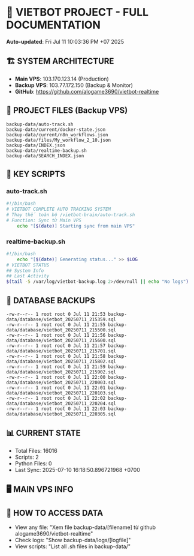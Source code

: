 # 🤖 VIETBOT PROJECT - FULL DOCUMENTATION
**Auto-updated**: Fri Jul 11 10:03:36 PM +07 2025

## 🏗️ SYSTEM ARCHITECTURE
- **Main VPS**: 103.170.123.14 (Production)
- **Backup VPS**: 103.77.172.150 (Backup & Monitor)
- **GitHub**: https://github.com/alogame3690/vietbot-realtime

## 📁 PROJECT FILES (Backup VPS)
```
backup-data/auto-track.sh
backup-data/current/docker-state.json
backup-data/current/n8n_workflows.json
backup-data/files/My_workflow_2_10.json
backup-data/INDEX.json
backup-data/realtime-backup.sh
backup-data/SEARCH_INDEX.json
```

## 🔧 KEY SCRIPTS
### auto-track.sh
```bash
#!/bin/bash
# VIETBOT COMPLETE AUTO TRACKING SYSTEM
# Thay thế toàn bộ /vietbot-brain/auto-track.sh
# Function: Sync từ Main VPS
    echo "[$(date)] Starting sync from main VPS"
```
### realtime-backup.sh
```bash
#!/bin/bash
    echo "[$(date)] Generating status..." >> $LOG
# VIETBOT STATUS
## System Info
## Last Activity
$(tail -5 /var/log/vietbot-backup.log 2>/dev/null || echo "No logs")
```

## 💾 DATABASE BACKUPS
```
-rw-r--r-- 1 root root 0 Jul 11 21:53 backup-data/database/vietbot_20250711_215359.sql
-rw-r--r-- 1 root root 0 Jul 11 21:55 backup-data/database/vietbot_20250711_215500.sql
-rw-r--r-- 1 root root 0 Jul 11 21:56 backup-data/database/vietbot_20250711_215600.sql
-rw-r--r-- 1 root root 0 Jul 11 21:57 backup-data/database/vietbot_20250711_215701.sql
-rw-r--r-- 1 root root 0 Jul 11 21:58 backup-data/database/vietbot_20250711_215802.sql
-rw-r--r-- 1 root root 0 Jul 11 21:59 backup-data/database/vietbot_20250711_215902.sql
-rw-r--r-- 1 root root 0 Jul 11 22:00 backup-data/database/vietbot_20250711_220003.sql
-rw-r--r-- 1 root root 0 Jul 11 22:01 backup-data/database/vietbot_20250711_220103.sql
-rw-r--r-- 1 root root 0 Jul 11 22:02 backup-data/database/vietbot_20250711_220204.sql
-rw-r--r-- 1 root root 0 Jul 11 22:03 backup-data/database/vietbot_20250711_220305.sql
```

## 📊 CURRENT STATE
- Total Files: 16016
- Scripts: 2
- Python Files: 0
- Last Sync: 2025-07-10 16:18:50.896721968 +0700

## 🖥️ MAIN VPS INFO


## 🚨 HOW TO ACCESS DATA
- View any file: "Xem file backup-data/[filename] từ github alogame3690/vietbot-realtime"
- Check logs: "Show backup-data/logs/[logfile]"
- View scripts: "List all .sh files in backup-data/"
